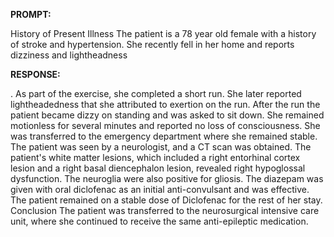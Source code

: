 **PROMPT:**

History of Present Illness The patient is a 78 year old female with a history of stroke and hypertension. She recently fell in her home and reports dizziness and lightheadness

**RESPONSE:**

 . As part of the exercise, she completed a short run. She later reported lightheadedness that she attributed to exertion on the run. After the run the patient became dizzy on standing and was asked to sit down. She remained motionless for several minutes and reported no loss of consciousness. She was transferred to the emergency department where she remained stable. The patient was seen by a neurologist, and a CT scan was obtained. The patient's white matter lesions, which included a right entorhinal cortex lesion and a right basal diencephalon lesion, revealed right hypoglossal dysfunction. The neuroglia were also positive for gliosis. The diazepam was given with oral diclofenac as an initial anti-convulsant and was effective. The patient remained on a stable dose of Diclofenac for the rest of her stay. Conclusion The patient was transferred to the neurosurgical intensive care unit, where she continued to receive the same anti-epileptic medication.